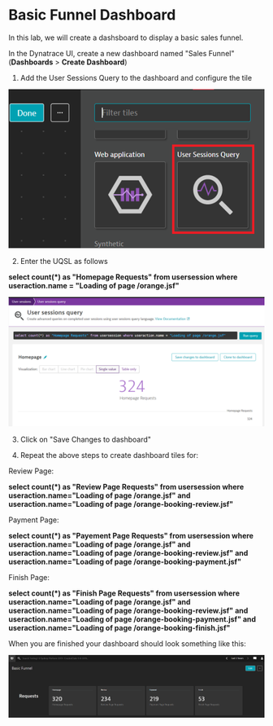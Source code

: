# Basic Funnel Dashboard

In this lab, we will create a dashsboard to display a basic sales funnel.

In the Dynatrace UI, create a new dashboard named "Sales Funnel" (**Dashboards** > **Create Dashboard**)  

1. Add the User Sessions Query to the dashboard and configure the tile

![USQL Icon](/img/usql-icon.PNG)

2. Enter the UQSL as follows

**select count(*) as "Homepage Requests" from usersession where useraction.name = "Loading of page /orange.jsf"**

![USQL](/img/usql-query.PNG)

3. Click on "Save Changes to dashboard"

4. Repeat the above steps to create dashboard tiles for:

  Review Page:
  
  **select count(*) as "Review Page Requests" from usersession where useraction.name="Loading of page /orange.jsf" and useraction.name="Loading of page /orange-booking-review.jsf"**

  Payment Page:
  
  **select count(*) as "Payement Page Requests" from usersession where useraction.name="Loading of page /orange.jsf" and useraction.name="Loading of page /orange-booking-review.jsf" and useraction.name="Loading of page /orange-booking-payment.jsf"**

  Finish Page:
  
  **select count(*) as "Finish Page Requests" from usersession where useraction.name="Loading of page /orange.jsf" and useraction.name="Loading of page /orange-booking-review.jsf" and useraction.name="Loading of page /orange-booking-payment.jsf" and useraction.name="Loading of page /orange-booking-finish.jsf"**

When you are finished your dashboard should look something like this:

![Dashboard Basic Funnel](/img/usql-basic-funnel.PNG)


